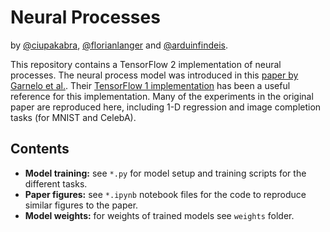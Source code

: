 # Neural Processes
by [@ciupakabra](https://github.com/ciupakabra), [@florianlanger](https://github.com/florianlanger) and [@arduinfindeis](https://github.com/arduinfindeis).

This repository contains a TensorFlow 2 implementation of neural processes. The neural process model was introduced in this [paper by Garnelo et al.](https://arxiv.org/abs/1807.01622). Their [TensorFlow 1 implementation](https://github.com/deepmind/neural-processes) has been a useful reference for this implementation. Many of the experiments in the original paper are reproduced here, including 1-D regression and image completion tasks (for MNIST and CelebA).

## Contents
- **Model training:** see `*.py` for model setup and training scripts for the different tasks.
- **Paper figures:** see `*.ipynb` notebook files for the code to reproduce similar figures to the paper.
- **Model weights:** for weights of trained models see `weights` folder.

